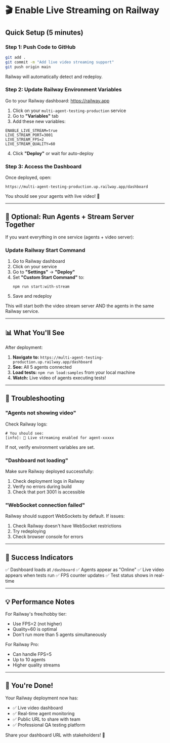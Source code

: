 # 🎬 Enable Live Streaming on Railway

## Quick Setup (5 minutes)

### Step 1: Push Code to GitHub

```bash
git add .
git commit -m "Add live video streaming support"
git push origin main
```

Railway will automatically detect and redeploy.

### Step 2: Update Railway Environment Variables

Go to your Railway dashboard: https://railway.app

1. Click on your `multi-agent-testing-production` service
2. Go to **"Variables"** tab
3. Add these new variables:

```env
ENABLE_LIVE_STREAM=true
LIVE_STREAM_PORT=3001
LIVE_STREAM_FPS=2
LIVE_STREAM_QUALITY=60
```

4. Click **"Deploy"** or wait for auto-deploy

### Step 3: Access the Dashboard

Once deployed, open:
```
https://multi-agent-testing-production.up.railway.app/dashboard
```

You should see your agents with live video! 🎉

---

## 🔧 Optional: Run Agents + Stream Server Together

If you want everything in one service (agents + video server):

### Update Railway Start Command

1. Go to Railway dashboard
2. Click on your service
3. Go to **"Settings"** → **"Deploy"**
4. Set **"Custom Start Command"** to:
   ```
   npm run start:with-stream
   ```
5. Save and redeploy

This will start both the video stream server AND the agents in the same Railway service.

---

## 📊 What You'll See

After deployment:

1. **Navigate to:** `https://multi-agent-testing-production.up.railway.app/dashboard`
2. **See:** All 5 agents connected
3. **Load tests:** `npm run load:samples` from your local machine
4. **Watch:** Live video of agents executing tests!

---

## 🐛 Troubleshooting

### "Agents not showing video"

Check Railway logs:
```
# You should see:
[info]: 📡 Live streaming enabled for agent-xxxxx
```

If not, verify environment variables are set.

### "Dashboard not loading"

Make sure Railway deployed successfully:
1. Check deployment logs in Railway
2. Verify no errors during build
3. Check that port 3001 is accessible

### "WebSocket connection failed"

Railway should support WebSockets by default. If issues:
1. Check Railway doesn't have WebSocket restrictions
2. Try redeploying
3. Check browser console for errors

---

## 🚀 Success Indicators

✅ Dashboard loads at `/dashboard`
✅ Agents appear as "Online"
✅ Live video appears when tests run
✅ FPS counter updates
✅ Test status shows in real-time

---

## 💡 Performance Notes

For Railway's free/hobby tier:
- Use FPS=2 (not higher)
- Quality=60 is optimal
- Don't run more than 5 agents simultaneously

For Railway Pro:
- Can handle FPS=5
- Up to 10 agents
- Higher quality streams

---

## 🎉 You're Done!

Your Railway deployment now has:
- ✅ Live video dashboard
- ✅ Real-time agent monitoring  
- ✅ Public URL to share with team
- ✅ Professional QA testing platform

Share your dashboard URL with stakeholders! 🚀

